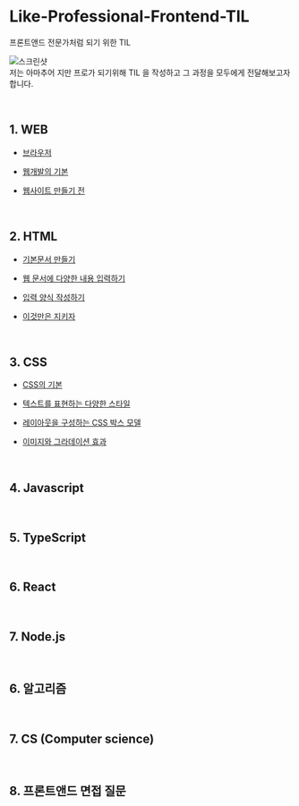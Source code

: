 # Like-Professional-Frontend-TIL

프론트앤드 전문가처럼 되기 위한 TIL

![스크린샷](https://user-images.githubusercontent.com/48710889/172058131-ff0f6eb8-3c2b-4b52-b689-a27e94280460.jpg)
<br>
저는 아마추어 지만 프로가 되기위해 TIL 을 작성하고 그 과정을 모두에게 전달해보고자 합니다.

<br>

## 1. WEB

-   [브라우저](https://github.com/realdevelope/Like-Professional-Frontend-TIL/blob/master/Web/%EB%B8%8C%EB%9D%BC%EC%9A%B0%EC%A0%80.md)

-   [웹개발의 기본](https://github.com/realdevelope/Like-Professional-Frontend-TIL/blob/master/Web/%EC%9B%B9%EA%B0%9C%EB%B0%9C%EC%9D%98%20%20%EA%B8%B0%EB%B3%B8.md)

-   [웹사이트 만들기 전](https://github.com/realdevelope/Like-Professional-Frontend-TIL/blob/master/Web/%EC%9B%B9%EC%82%AC%EC%9D%B4%ED%8A%B8%20%EB%A7%8C%EB%93%A4%EA%B8%B0%20%EC%A0%84.md)

<br>

## 2. HTML

-   [기본문서 만들기](https://github.com/realdevelope/Like-Professional-Frontend-TIL/blob/master/HTML/%EA%B8%B0%EB%B3%B8%EB%AC%B8%EC%84%9C%EB%A7%8C%EB%93%A4%EA%B8%B0.md)

-   [웹 문서에 다양한 내용 입력하기](https://github.com/realdevelope/Like-Professional-Frontend-TIL/blob/master/HTML/%EC%9B%B9%20%EB%AC%B8%EC%84%9C%EC%97%90%20%EB%8B%A4%EC%96%91%ED%95%9C%20%EB%82%B4%EC%9A%A9%20%EC%9E%85%EB%A0%A5%ED%95%98%EA%B8%B0.md)

-   [입력 양식 작성하기](https://github.com/realdevelope/Like-Professional-Frontend-TIL/blob/master/HTML/%EC%9E%85%EB%A0%A5%20%EC%96%91%EC%8B%9D%20%EC%9E%91%EC%84%B1%ED%95%98%EA%B8%B0.md)

-   [이것만은 지키자](https://github.com/realdevelope/Like-Professional-Frontend-TIL/blob/master/HTML/%EC%9D%B4%EA%B2%83%EB%A7%8C%EC%9D%80%20%EC%A7%80%ED%82%A4%EC%9E%90.md)

<br>

## 3. CSS

-   [CSS의 기본](https://github.com/kebin0613/Like-Professional-Frontend-TIL/blob/master/CSS/CSS%EC%9D%98%20%EA%B8%B0%EB%B3%B8.md)

-   [텍스트를 표현하는 다양한 스타일](https://github.com/kebin0613/Like-Professional-Frontend-TIL/blob/master/CSS/%ED%85%8D%EC%8A%A4%ED%8A%B8%EB%A5%BC%20%ED%91%9C%ED%98%84%ED%95%98%EB%8A%94%20%EB%8B%A4%EC%96%91%ED%95%9C%20%EC%8A%A4%ED%83%80%EC%9D%BC.md)

-   [레이아웃을 구성하는 CSS 박스 모델](https://github.com/kebin0613/Like-Professional-Frontend-TIL/blob/master/CSS/%EB%A0%88%EC%9D%B4%EC%95%84%EC%9B%83%EC%9D%84%20%EA%B5%AC%EC%84%B1%ED%95%98%EB%8A%94%20CSS%20%EB%B0%95%EC%8A%A4%20%EB%AA%A8%EB%8D%B8.md)

-   [이미지와 그라데이션 효과](https://github.com/kebin0613/Like-Professional-Frontend-TIL/blob/master/CSS/%EC%9D%B4%EB%AF%B8%EC%A7%80%EC%99%80%20%EA%B7%B8%EB%9D%BC%EB%8D%B0%EC%9D%B4%EC%85%98%20%ED%9A%A8%EA%B3%BC.md)

<br>

## 4. Javascript

<br>

## 5. TypeScript

<br>

## 6. React

<br>

## 7. Node.js

<br>

## 6. 알고리즘

<br>

## 7. CS (Computer science)

<br>

## 8. 프론트앤드 면접 질문
